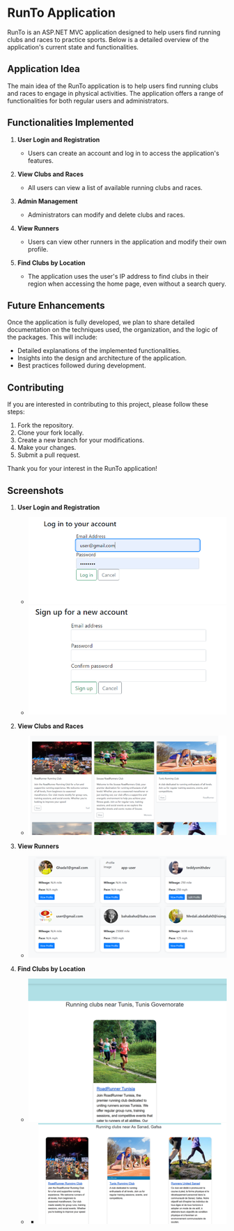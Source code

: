 # RunTo Application

RunTo is an ASP.NET MVC application designed to help users find running clubs and races to practice sports. Below is a detailed overview of the application's current state and functionalities.

## Application Idea

The main idea of the RunTo application is to help users find running clubs and races to engage in physical activities. The application offers a range of functionalities for both regular users and administrators.

## Functionalities Implemented

1. **User Login and Registration**
   - Users can create an account and log in to access the application's features.
  

2. **View Clubs and Races**
   - All users can view a list of available running clubs and races.


3. **Admin Management**
   - Administrators can modify and delete clubs and races.
   

4. **View Runners**
   - Users can view other runners in the application and modify their own profile.
   

5. **Find Clubs by Location**
   - The application uses the user's IP address to find clubs in their region when accessing the home page, even without a search query.
   

## Future Enhancements

Once the application is fully developed, we plan to share detailed documentation on the techniques used, the organization, and the logic of the packages. This will include:

- Detailed explanations of the implemented functionalities.
- Insights into the design and architecture of the application.
- Best practices followed during development.

## Contributing

If you are interested in contributing to this project, please follow these steps:

1. Fork the repository.
2. Clone your fork locally.
3. Create a new branch for your modifications.
4. Make your changes.
5. Submit a pull request.

Thank you for your interest in the RunTo application!

## Screenshots

1. **User Login and Registration**
   - ![Login and Registration](screenshots/login.png)
   - ![Login and Registration](screenshots/signup.png)
2. **View Clubs and Races**
   - ![View Clubs and Races](screenshots/clubs.png)

3. **View Runners**
   - ![View Runners](screenshots/runners.png)

4. **Find Clubs by Location**
   - ![Find Clubs by Location](screenshots/area.png)
   - - ![Find Clubs by Location](screenshots1/snad.png)
